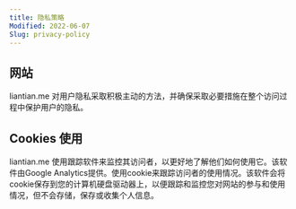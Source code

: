 ```yaml
---
title: 隐私策略
Modified: 2022-06-07
Slug: privacy-policy
---
```


## 网站

liantian.me 对用户隐私采取积极主动的方法，并确保采取必要措施在整个访问过程中保护用户的隐私。


## Cookies 使用

liantian.me 使用跟踪软件来监控其访问者，以更好地了解他们如何使用它。该软件由Google Analytics提供。使用cookie来跟踪访问者的使用情况。该软件会将cookie保存到您的计算机硬盘驱动器上，以便跟踪和监控您对网站的参与和使用情况，但不会存储，保存或收集个人信息。

